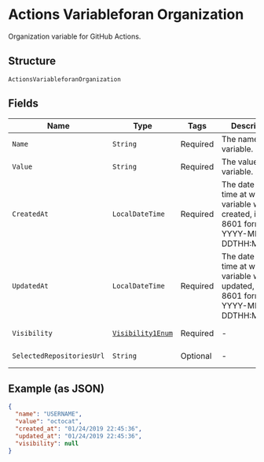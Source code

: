 
# Actions Variableforan Organization

Organization variable for GitHub Actions.

## Structure

`ActionsVariableforanOrganization`

## Fields

| Name | Type | Tags | Description | Getter | Setter |
|  --- | --- | --- | --- | --- | --- |
| `Name` | `String` | Required | The name of the variable. | String getName() | setName(String name) |
| `Value` | `String` | Required | The value of the variable. | String getValue() | setValue(String value) |
| `CreatedAt` | `LocalDateTime` | Required | The date and time at which the variable was created, in ISO 8601 format':' YYYY-MM-DDTHH:MM:SSZ. | LocalDateTime getCreatedAt() | setCreatedAt(LocalDateTime createdAt) |
| `UpdatedAt` | `LocalDateTime` | Required | The date and time at which the variable was last updated, in ISO 8601 format':' YYYY-MM-DDTHH:MM:SSZ. | LocalDateTime getUpdatedAt() | setUpdatedAt(LocalDateTime updatedAt) |
| `Visibility` | [`Visibility1Enum`](../../doc/models/visibility-1-enum.md) | Required | - | Visibility1Enum getVisibility() | setVisibility(Visibility1Enum visibility) |
| `SelectedRepositoriesUrl` | `String` | Optional | - | String getSelectedRepositoriesUrl() | setSelectedRepositoriesUrl(String selectedRepositoriesUrl) |

## Example (as JSON)

```json
{
  "name": "USERNAME",
  "value": "octocat",
  "created_at": "01/24/2019 22:45:36",
  "updated_at": "01/24/2019 22:45:36",
  "visibility": null
}
```

